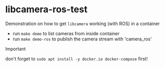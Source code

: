 # libcamera-ros-test
Demonstration on how to get `libcamera` working (with ROS) in a container
- run `make demo` to list cameras from inside container
- run `make demo-ros` to publish the camera stream with 'camera_ros'

> [!IMPORTANT]
> don't forget to `sudo apt install -y docker.io docker-compose` first!
